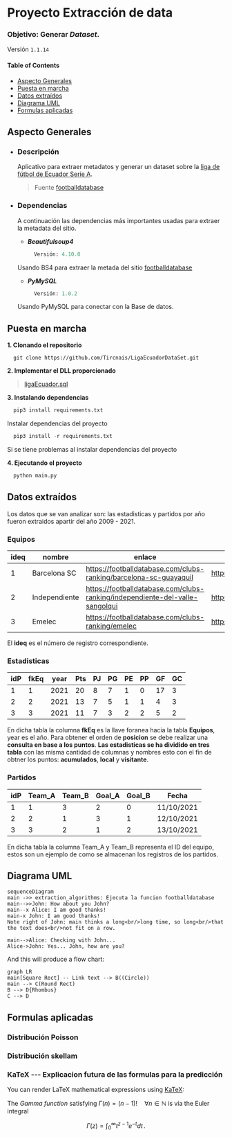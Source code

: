 Proyecto Extracción de data
======================

### Objetivo: Generar _Dataset_.

Versión `1.1.14`

#### Table of Contents

- [Aspecto Generales](#Aspecto-Generales)  
- [Puesta en marcha](#Puesta-en-marcha)
- [Datos extraídos](#Datos-extraídos)  
- [Diagrama UML](#Diagrama-UML)  
- [Formulas aplicadas](#Formulas-aplicadas)  

## Aspecto Generales

- ### Descripción

  Aplicativo para extraer metadatos y generar un dataset sobre la [liga de fútbol de Ecuador Serie A](https://footballdatabase.com/league-scores-tables/ecuador-serie-a-2021).
  
  > Fuente [footballdatabase](https://footballdatabase.com)

- ### Dependencias
  
  A continuación las dependencias más importantes usadas para extraer la metadata del sitio.
  - **_Beautifulsoup4_**

    ```python
      Versión: 4.10.0
    ```
  
  Usando BS4 para extraer la metada del sitio  [footballdatabase](https://footballdatabase.com)
  - **_PyMySQL_**
  
    ```python
      Versión: 1.0.2
    ```

  Usando PyMySQL para conectar con la Base de datos.

## Puesta en marcha

**1. Clonando el repositorio**

```git
  git clone https://github.com/Tircnais/LigaEcuadorDataSet.git
```

**2. Implementar el DLL proporcionado**

> [ligaEcuador.sql](https://github.com/Tircnais/LigaEcuadorDataSet/blob/master/ligaecuador.sql)

**3. Instalando dependencias**

```python
  pip3 install requirements.txt
```

Instalar dependencias del proyecto

```python
  pip3 install -r requirements.txt
```

Si se tiene problemas al instalar dependencias del proyecto

**4. Ejecutando el proyecto**

```python
  python main.py
```

## Datos extraídos

Los datos que se van analizar son: las estadisticas y partidos por año fueron extraidos apartir del año 2009 - 2021.

### Equipos

| ideq | nombre | enlace | img |
|------|--------|--------|-----|
| 1 | Barcelona SC | https://footballdatabase.com/clubs-ranking/barcelona-sc-guayaquil | https://footballdatabase.com/logos/club/80px/708.png |
| 2 | Independiente | https://footballdatabase.com/clubs-ranking/independiente-del-valle-sangolqui | https://footballdatabase.com/logos/club/80px/713.png |
| 3 | Emelec | https://footballdatabase.com/clubs-ranking/emelec | https://footballdatabase.com/logos/club/80px/711.png |

El **ideq** es el número de registro correspondiente.

### Estadisticas

| idP | fkEq | year | Pts | PJ | PG | PE | PP | GF | GC |
|-----|------|------|-----|----|----|----|----|----|----|
| 1   | 1    | 2021 | 20  | 8  | 7  | 1  | 0  | 17 | 3  |
| 2   | 2    | 2021 | 13  | 7  | 5  | 1  | 1  | 4  | 3  |
| 3   | 3    | 2021 | 11  | 7  | 3  | 2  | 2  | 5  | 2  |

En dicha tabla la columna **fkEq** es la llave foranea hacia la tabla **Equipos**, year es el año. Para obtener el orden de **posicion** se debe realizar una **consulta en base a los puntos**. **Las estadisticas se ha dividido en tres tabla** con las misma cantidad de columnas y nombres esto con el fin de obtner los puntos: **acumulados**, **local** y **visitante**.

### Partidos

| idP | Team_A | Team_B | Goal_A | Goal_B | Fecha       |
|-----|--------|--------|--------|--------|------------|
| 1   | 1      | 3      | 2      | 0      | 11/10/2021 |
| 2   | 2      | 1      | 3      | 1      | 12/10/2021 |
| 3   | 3      | 2      | 1      | 2      | 13/10/2021 |

En dicha tabla la columna Team_A y Team_B representa el ID del equipo, estos son un ejemplo de como se almacenan los registros de los partidos.

## Diagrama UML

```mermaid
sequenceDiagram
main ->> extraction_algorithms: Ejecuta la funcion footballdatabase
main-->>John: How about you John?
main--x Alice: I am good thanks!
main-x John: I am good thanks!
Note right of John: main thinks a long<br/>long time, so long<br/>that the text does<br/>not fit on a row.

main-->Alice: Checking with John...
Alice->John: Yes... John, how are you?
```

And this will produce a flow chart:

```mermaid
graph LR
main[Square Rect] -- Link text --> B((Circle))
main --> C(Round Rect)
B --> D{Rhombus}
C --> D
```

## Formulas aplicadas

### Distribución Poisson

### Distribución skellam



### KaTeX --- Explicacion futura de las formulas para la predicción

You can render LaTeX mathematical expressions using [KaTeX](https://khan.github.io/KaTeX/):

The *Gamma function* satisfying $\Gamma(n) = (n-1)!\quad\forall n\in\mathbb N$ is via the Euler integral

$$
\Gamma(z) = \int_0^\infty t^{z-1}e^{-t}dt\,.
$$
